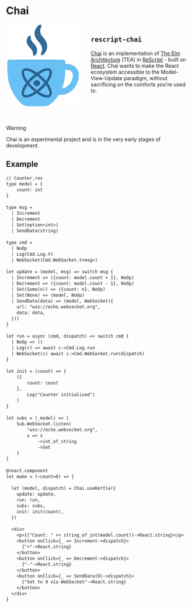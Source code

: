 # Chai

<div style="overflow: hidden; margin-bottom: 2rem;">
  <img src="./chai.png" alt="logo" style="width: 200px; height: auto; float: left; margin-right: 2rem; margin-bottom: 1rem;" />
  <h2><code>rescript-chai</code></h2>
  <p>
  <a href="https://github.com/elias-michaias/rescript-chai">Chai</a> is an implementation of <a href="https://guide.elm-lang.org/architecture/">The Elm Architecture</a> (TEA) in <a href="https://rescript-lang.org/">ReScript</a> - built on <a href="https://react.dev/">React</a>. Chai wants to make the React ecosystem accessible to the Model-View-Update paradigm, without sacrificing on the comforts you're used to.
  </p>
</div>

>[!WARNING]
>Chai is an experimental project and is in the very early stages of development.

## Example

```rescript
// Counter.res
type model = {
    count: int
}

type msg = 
  | Increment 
  | Decrement
  | Set(option<int>)
  | SendData(string)

type cmd = 
  | NoOp 
  | Log(Cmd.Log.t) 
  | WebSocket(Cmd.WebSocket.t<msg>)

let update = (model, msg) => switch msg {
  | Increment => ({count: model.count + 1}, NoOp)
  | Decrement => ({count: model.count - 1}, NoOp)
  | Set(Some(n)) => ({count: n}, NoOp)
  | Set(None) => (model, NoOp)
  | SendData(data) => (model, WebSocket({
    url: "wss://echo.websocket.org",
    data: data,
  }))
}

let run = async (cmd, dispatch) => switch cmd {
  | NoOp => ()
  | Log(c) => await c->Cmd.Log.run
  | WebSocket(c) await c->Cmd.WebSocket.run(dispatch)
}

let init = (count) => {
    ({
        count: count
    }, 
        Log("Counter initialized")
    )
}

let subs = (_model) => [
    Sub.WebSocket.listen(
        "wss://echo.websocket.org", 
        s => s
            ->int_of_string
            ->Set
    )
]

@react.component
let make = (~count=0) => {

  let (model, dispatch) = Chai.useKettle({
    update: update,
    run: run,
    subs: subs,
    init: init(count),
  })

  <div>
    <p>{("Count: " ++ string_of_int(model.count))->React.string}</p>
    <button onClick={_ => Increment->dispatch}>
      {"+"->React.string}
    </button>
    <button onClick={_ => Decrement->dispatch}>
      {"-"->React.string}
    </button>
    <button onClick={_ => SendData(9)->dispatch}>
      {"Set to 9 via WebSocket"->React.string}
    </button>
  </div>
}
```
